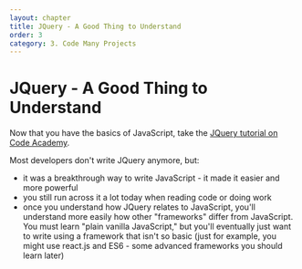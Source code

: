 ```yaml
---
layout: chapter
title: JQuery - A Good Thing to Understand
order: 3
category: 3. Code Many Projects
---
```


# JQuery - A Good Thing to Understand

Now that you have the basics of JavaScript, take the [JQuery tutorial on Code
Academy](https://www.codecademy.com/learn/jquery).

Most developers don't write JQuery anymore, but:

  * it was a breakthrough way to write JavaScript - it made it easier and more powerful 
  * you still run across it a lot today when reading code or doing work 
  * once you understand how JQuery relates to JavaScript, you'll understand more easily how other "frameworks" differ from JavaScript. You must learn "plain vanilla JavaScript," but you'll eventually just want to write using a framework that isn't so basic (just for example, you might use react.js and ES6 - some advanced frameworks you should learn later)

